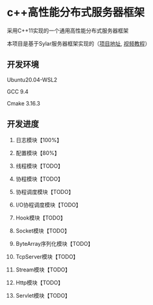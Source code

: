 # c++高性能分布式服务器框架

采用C++11实现的一个通用高性能分布式服务器框架

本项目是基于Sylar服务器框架实现的（[项目地址](https://github.com/sylar-yin/sylar), [视频教程](https://www.bilibili.com/video/BV184411s7qF)）

## 开发环境
Ubuntu20.04-WSL2

GCC 9.4

Cmake 3.16.3

## 开发进度
1. 日志模块【100%】

2. 配置模块【80%】

3. 线程模块【TODO】

4. 协程模块【TODO】

5. 协程调度模块【TODO】

6. I/O协程调度模块【TODO】

7. Hook模块【TODO】

8. Socket模块【TODO】

9. ByteArray序列化模块【TODO】

10. TcpServer模块【TODO】

11. Stream模块【TODO】

12. Http模块【TODO】

13. Servlet模块【TODO】

